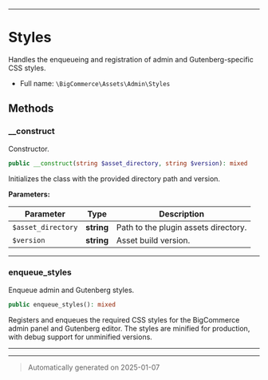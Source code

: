 ***

# Styles

Handles the enqueueing and registration of admin and Gutenberg-specific CSS styles.



* Full name: `\BigCommerce\Assets\Admin\Styles`




## Methods


### __construct

Constructor.

```php
public __construct(string $asset_directory, string $version): mixed
```

Initializes the class with the provided directory path and version.






**Parameters:**

| Parameter | Type | Description |
|-----------|------|-------------|
| `$asset_directory` | **string** | Path to the plugin assets directory. |
| `$version` | **string** | Asset build version. |





***

### enqueue_styles

Enqueue admin and Gutenberg styles.

```php
public enqueue_styles(): mixed
```

Registers and enqueues the required CSS styles for the BigCommerce admin panel
and Gutenberg editor. The styles are minified for production, with debug support
for unminified versions.










***


***
> Automatically generated on 2025-01-07
